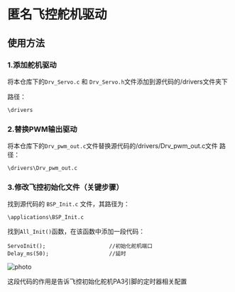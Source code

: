 # 匿名飞控舵机驱动
## 使用方法
### 1.添加舵机驱动
将本仓库下的`Drv_Servo.c` 和 `Drv_Servo.h`文件添加到源代码的/drivers文件夹下

路径：
```
\drivers
```
### 2.替换PWM输出驱动
将本仓库下的`Drv_pwm_out.c`文件替换源代码的/drivers/Drv_pwm_out.c文件
路径：
```
\drivers\Drv_pwm_out.c
```
### 3.修改飞控初始化文件（关键步骤）
找到源代码的 `BSP_Init.c` 文件，其路径为：
```
\applications\BSP_Init.c
```
找到`All_Init()`函数，在该函数中添加一段代码：
```
ServoInit();					//初始化舵机端口
Delay_ms(50);					//延时
```
![photo](./photo1.png)

这段代码的作用是告诉飞控初始化舵机PA3引脚的定时器相关配置


